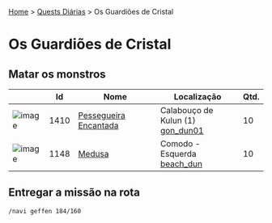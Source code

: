 [Home](../README.md) > [Quests Diárias](./README.md) > Os Guardiões de Cristal

# Os Guardiões de Cristal

## Matar os monstros

| | Id | Nome | Localização | Qtd. |
| - | - | - | - | - |
| ![image](https://file5s.ratemyserver.net/mobs/1410.gif) | 1410 | [Pessegueira Encantada](https://ratemyserver.net/mob_db.php?mob_id=1410&small=1&back=1) | Calabouço de Kulun (1)<br>[gon_dun01](https://ratemyserver.net/index.php?page=npc_shop_warp&map=gon_dun01) | 10 |
| ![image](https://file5s.ratemyserver.net/mobs/1148.gif) | 1148 | [Medusa](https://ratemyserver.net/mob_db.php?mob_id=1148&small=1&back=1) | Comodo - Esquerda<br>[beach_dun](https://ratemyserver.net/index.php?page=npc_shop_warp&map=beach_dun) | 10  |

## Entregar a missão na rota

```
/navi geffen 184/160
```